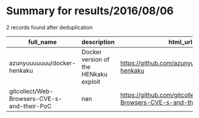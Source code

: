 
# Summary for results/2016/08/06
    
2 records found after deduplication

| full_name | description | html_url | matched_list | matched_count | pushed_at | size | stargazers_count | language | forks_count |
|---------------------------------------------|---------------------------------------|----------------------------------------------------------------|----------------|-----------------|---------------------------|--------|--------------------|------------|---------------|
| azunyuuuuuuu/docker-henkaku | Docker version of the HENkaku exploit | https://github.com/azunyuuuuuuu/docker-henkaku | ['exploit'] | 1 | 2016-08-06 03:23:25+00:00 | 3 | 1 | Shell | 1 |
| gitcollect/Web-Browsers-CVE-s-and-their-PoC | nan | https://github.com/gitcollect/Web-Browsers-CVE-s-and-their-PoC | ['cve poc'] | 1 | 2016-08-06 19:19:15+00:00 | 6864 | 1 | HTML | 1 |
